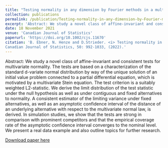 ```yaml
---
title: "Testing normality in any dimension by Fourier methods in a multivariate Stein equation"
collection: publications
permalink: /publication/Testing-normality-in-any-dimension-by-Fourier-methods-in-a-multivariate-Stein-equation
excerpt: 'Abstract: We study a novel class of affine-invariant and consistent tests for multivariate normality. The tests are based on a characterization of the standard d-variate normal distribution by way of the unique solution of an initial value problem connected to a partial differential equation, which is motivated by a multivariate Stein equation. The test criterion is a suitably weighted L2-statistic. We derive the limit distribution of the test statistic under the null hypothesis as well as under contiguous and fixed alternatives to normality. A consistent estimator of the limiting variance under fixed alternatives, as well as an asymptotic confidence interval of the distance of an underlying alternative with respect to the multivariate normal law, is derived. In simulation studies, we show that the tests are strong in comparison with prominent competitors and that the empirical coverage rate of the asymptotic confidence interval converges to the nominal level. We present a real data example and also outline topics for further research.'
date: 18 November 2021
venue: 'Canadian Journal of Statistics'
paperurl: 'https://doi.org/10.1002/cjs.11670'
citation: 'B. Ebner, N. Henze and D.Strieder. <i> Testing normality in any dimension by Fourier methods in a multivariate Stein equation. </i>
Canadian Journal of Statistics, 50: 992-1033, (2022).'
---
```

Abstract: We study a novel class of affine-invariant and consistent tests for multivariate normality. The tests are based on a characterization of the standard d-variate normal distribution by way of the unique solution of an initial value problem connected to a partial differential equation, which is motivated by a multivariate Stein equation. The test criterion is a suitably weighted L2-statistic. We derive the limit distribution of the test statistic under the null hypothesis as well as under contiguous and fixed alternatives to normality. A consistent estimator of the limiting variance under fixed alternatives, as well as an asymptotic confidence interval of the distance of an underlying alternative with respect to the multivariate normal law, is derived. In simulation studies, we show that the tests are strong in comparison with prominent competitors and that the empirical coverage rate of the asymptotic confidence interval converges to the nominal level. We present a real data example and also outline topics for further research.

[Download paper here](https://doi.org/10.1002/cjs.11670)

